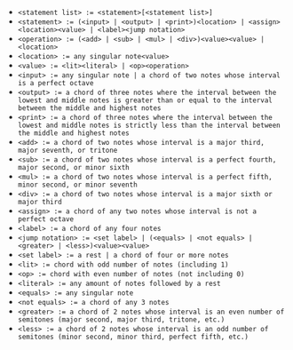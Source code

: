 * `<statement list> := <statement>[<statement list>]`
* `<statement> := (<input> | <output> | <print>)<location> | <assign><location><value> | <label><jump notation>`
* `<operation> := (<add> | <sub> | <mul> | <div>)<value><value> | <location>`
* `<location> := any singular note<value>`
* `<value> := <lit><literal> | <op><operation>`
* `<input> := any singular note | a chord of two notes whose interval is a perfect octave`
* `<output> := a chord of three notes where the interval between the lowest and middle notes is greater than or equal to the interval between the middle and highest notes`
* `<print> := a chord of three notes where the interval between the lowest and middle notes is strictly less than the interval between the middle and highest notes`
* `<add> := a chord of two notes whose interval is a major third, major seventh, or tritone`
* `<sub> := a chord of two notes whose interval is a perfect fourth, major second, or minor sixth`
* `<mul> := a chord of two notes whose interval is a perfect fifth, minor second, or minor seventh`
* `<div> := a chord of two notes whose interval is a major sixth or major third`
* `<assign> := a chord of any two notes whose interval is not a perfect octave`
* `<label> := a chord of any four notes`
* `<jump notation> := <set label> | (<equals> | <not equals> | <greater> | <less>)<value><value>`
* `<set label> := a rest | a chord of four or more notes`
* `<lit> := chord with odd number of notes (including 1)`
* `<op> := chord with even number of notes (not including 0)`
* `<literal> := any amount of notes followed by a rest`
* `<equals> := any singular note`
* `<not equals> := a chord of any 3 notes`
* `<greater> := a chord of 2 notes whose interval is an even number of semitones (major second, major third, tritone, etc.)`
* `<less> := a chord of 2 notes whose interval is an odd number of semitones (minor second, minor third, perfect fifth, etc.)`
